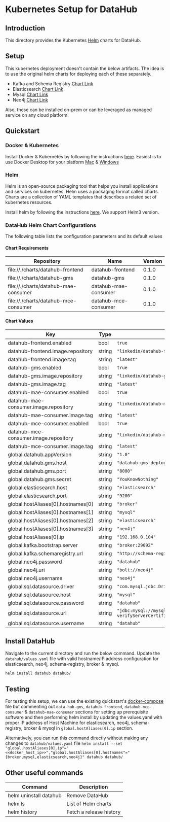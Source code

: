 # Kubernetes  Setup for DataHub

## Introduction
This directory provides the Kubernetes [Helm](https://helm.sh/) charts for DataHub. 

## Setup
This kubernetes deployment doesn't contain the below artifacts. The idea is to use the original helm charts for deploying each of these separately.   

* Kafka and Schema Registry [Chart Link](https://hub.helm.sh/charts/incubator/kafka)
* Elasticsearch [Chart Link](https://hub.helm.sh/charts/elastic/elasticsearch)
* Mysql [Chart Link](https://hub.helm.sh/charts/stable/mysql)
* Neo4j [Chart Link](https://hub.helm.sh/charts/stable/neo4j)

Also, these can be installed on-prem or can be leveraged as managed service on any cloud platform.

## Quickstart

### Docker & Kubernetes
Install Docker & Kubernetes by following the instructions [here](https://kubernetes.io/docs/setup/).  Easiest is to use Docker Desktop for your platform [Mac](https://docs.docker.com/docker-for-mac/) & [Windows](https://docs.docker.com/docker-for-windows/)

### Helm
Helm is an open-source packaging tool that helps you install applications and services on kubernetes. Helm uses a packaging format called charts. Charts are a collection of YAML templates that describes a related set of kubernetes resources.

Install helm by following the instructions [here](https://helm.sh/docs/intro/install/).  We support Helm3 version.

### DataHub Helm Chart Configurations

The following table lists the configuration parameters and its default values

#### Chart Requirements

| Repository | Name | Version |
|------------|------|---------|
| file://./charts/datahub-frontend | datahub-frontend | 0.1.0 |
| file://./charts/datahub-gms | datahub-gms | 0.1.0 |
| file://./charts/datahub-mae-consumer | datahub-mae-consumer | 0.1.0 |
| file://./charts/datahub-mce-consumer | datahub-mce-consumer | 0.1.0 |

#### Chart Values

| Key | Type | Default | Description |
|-----|------|---------|-------------|
| datahub-frontend.enabled | bool | `true` |  |
| datahub-frontend.image.repository | string | `"linkedin/datahub-frontend"` |  |
| datahub-frontend.image.tag | string | `"latest"` |  |
| datahub-gms.enabled | bool | `true` |  |
| datahub-gms.image.repository | string | `"linkedin/datahub-gms"` |  |
| datahub-gms.image.tag | string | `"latest"` |  |
| datahub-mae-consumer.enabled | bool | `true` |  |
| datahub-mae-consumer.image.repository | string | `"linkedin/datahub-mae-consumer"` |  |
| datahub-mae-consumer.image.tag | string | `"latest"` |  |
| datahub-mce-consumer.enabled | bool | `true` |  |
| datahub-mce-consumer.image.repository | string | `"linkedin/datahub-mce-consumer"` |  |
| datahub-mce-consumer.image.tag | string | `"latest"` |  |
| global.datahub.appVersion | string | `"1.0"` |  |
| global.datahub.gms.host | string | `"datahub-gms-deployment"` |  |
| global.datahub.gms.port | string | `"8080"` |  |
| global.datahub.gms.secret | string | `"YouKnowNothing"` |  |
| global.elasticsearch.host | string | `"elasticsearch"` |  |
| global.elasticsearch.port | string | `"9200"` |  |
| global.hostAliases[0].hostnames[0] | string | `"broker"` |  |
| global.hostAliases[0].hostnames[1] | string | `"mysql"` |  |
| global.hostAliases[0].hostnames[2] | string | `"elasticsearch"` |  |
| global.hostAliases[0].hostnames[3] | string | `"neo4j"` |  |
| global.hostAliases[0].ip | string | `"192.168.0.104"` |  |
| global.kafka.bootstrap.server | string | `"broker:29092"` |  |
| global.kafka.schemaregistry.url | string | `"http://schema-registry:8081"` |  |
| global.neo4j.password | string | `"datahub"` |  |
| global.neo4j.uri | string | `"bolt://neo4j"` |  |
| global.neo4j.username | string | `"neo4j"` |  |
| global.sql.datasource.driver | string | `"com.mysql.jdbc.Driver"` |  |
| global.sql.datasource.host | string | `"mysql"` |  |
| global.sql.datasource.password | string | `"datahub"` |  |
| global.sql.datasource.url | string | `"jdbc:mysql://mysql:3306/datahub?verifyServerCertificate=false\u0026useSSL=true"` |  |
| global.sql.datasource.username | string | `"datahub"` |  |

## Install DataHub
Navigate to the current directory and run the below command.  Update the `datahub/values.yaml` file with valid hostname/IP address configuration for elasticsearch, neo4j, schema-registry, broker & mysql. 

``
helm install datahub datahub/
``

## Testing
For testing this setup, we can use the existing quickstart's [docker-compose](https://github.com/linkedin/datahub/blob/master/docker/quickstart/docker-compose.yml) file but commenting out `data-hub-gms`, `datahub-frontend`, `datahub-mce-consumer` & `datahub-mae-consumer` sections for setting up prerequisite software
and then performing helm install by updating the values.yaml with proper IP address of Host Machine for elasticsearch, neo4j, schema-registry, broker & mysql in `global.hostAliases[0].ip` section.  


Alternatively, you can run this command directly without making any changes to `datahub/values.yaml` file
``
helm install --set "global.hostAliases[0].ip"="<<docker_host_ip>>","global.hostAliases[0].hostnames"="{broker,mysql,elasticsearch,neo4j}" datahub datahub/
`` 

## Other useful commands

| Command | Description | 
|-----|------|
| helm uninstall datahub | Remove DataHub |
| helm ls | List of Helm charts |
| helm history | Fetch a release history | 


